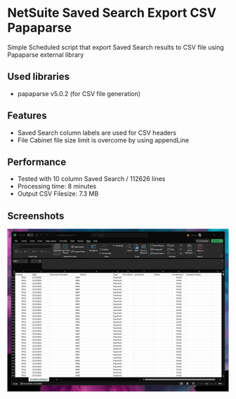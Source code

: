 # NetSuite Saved Search Export CSV Papaparse
Simple Scheduled script that export Saved Search results to CSV file using Papaparse external library

## Used libraries
- papaparse v5.0.2 (for CSV file generation)

## Features
- Saved Search column labels are used for CSV headers
- File Cabinet file size limit is overcome by using appendLine

## Performance
- Tested with 10 column Saved Search / 112626 lines
- Processing time: 8 minutes
- Output CSV Filesize: 7.3 MB

## Screenshots
![App Screenshot](screenshots/screenshot1.png)